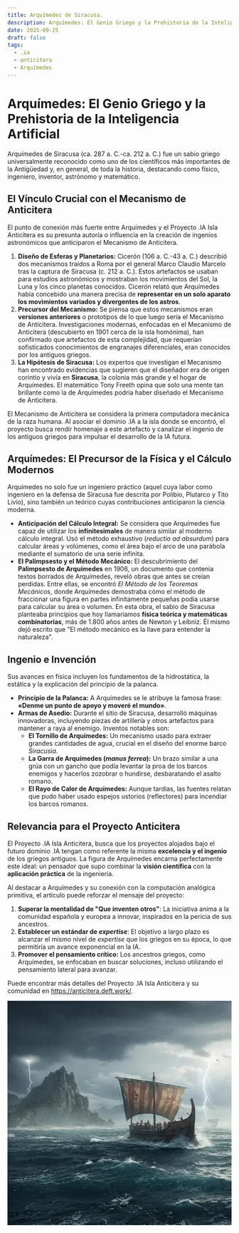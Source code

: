 ```yaml
---
title: Arquímedes de Siracusa.
description: Arquímedes: El Genio Griego y la Prehistoria de la Inteligencia Artificial.
date: 2025-09-25
draft: false
tags:
  - .ia
  - anticitera
  - Arquímedes
---
```


# Arquímedes: El Genio Griego y la Prehistoria de la Inteligencia Artificial

Arquímedes de Siracusa (ca. 287 a. C.-ca. 212 a. C.) fue un sabio griego universalmente reconocido como uno de los científicos más importantes de la Antigüedad y, en general, de toda la historia, destacando como físico, ingeniero, inventor, astrónomo y matemático.

## El Vínculo Crucial con el Mecanismo de Anticitera

El punto de conexión más fuerte entre Arquímedes y el Proyecto .IA Isla Anticitera es su presunta autoría o influencia en la creación de ingenios astronómicos que anticiparon el Mecanismo de Anticitera.

1.  **Diseño de Esferas y Planetarios:** Cicerón (106 a. C.-43 a. C.) describió dos mecanismos traídos a Roma por el general Marco Claudio Marcelo tras la captura de Siracusa (c. 212 a. C.). Estos artefactos se usaban para estudios astronómicos y mostraban los movimientos del Sol, la Luna y los cinco planetas conocidos. Cicerón relató que Arquímedes había concebido una manera precisa de **representar en un solo aparato los movimientos variados y divergentes de los astros**.
2.  **Precursor del Mecanismo:** Se piensa que estos mecanismos eran **versiones anteriores** o prototipos de lo que luego sería el Mecanismo de Anticitera. Investigaciones modernas, enfocadas en el Mecanismo de Anticitera (descubierto en 1901 cerca de la isla homónima), han confirmado que artefactos de esta complejidad, que requerían sofisticados conocimientos de engranajes diferenciales, eran conocidos por los antiguos griegos.
3.  **La Hipótesis de Siracusa:** Los expertos que investigan el Mecanismo han encontrado evidencias que sugieren que el diseñador era de origen corintio y vivía en **Siracusa**, la colonia más grande y el hogar de Arquímedes. El matemático Tony Freeth opina que solo una mente tan brillante como la de Arquímedes podría haber diseñado el Mecanismo de Anticitera.

El Mecanismo de Anticitera se considera la primera computadora mecánica de la raza humana. Al asociar el dominio .IA a la isla donde se encontró, el proyecto busca rendir homenaje a este artefacto y canalizar el ingenio de los antiguos griegos para impulsar el desarrollo de la IA futura.

## Arquímedes: El Precursor de la Física y el Cálculo Modernos

Arquímedes no solo fue un ingeniero práctico (aquel cuya labor como ingeniero en la defensa de Siracusa fue descrita por Polibio, Plutarco y Tito Livio), sino también un teórico cuyas contribuciones anticiparon la ciencia moderna.

*   **Anticipación del Cálculo Integral:** Se considera que Arquímedes fue capaz de utilizar los **infinitesimales** de manera similar al moderno cálculo integral. Usó el método exhaustivo (*reductio ad absurdum*) para calcular áreas y volúmenes, como el área bajo el arco de una parábola mediante el sumatorio de una serie infinita.
*   **El Palimpsesto y el Método Mecánico:** El descubrimiento del **Palimpsesto de Arquímedes** en 1906, un documento que contenía textos borrados de Arquímedes, reveló obras que antes se creían perdidas. Entre ellas, se encontró *El Método de los Teoremas Mecánicos*, donde Arquímedes demostraba cómo el método de fraccionar una figura en partes infinitamente pequeñas podía usarse para calcular su área o volumen. En esta obra, el sabio de Siracusa planteaba principios que hoy llamaríamos **física teórica y matemáticas combinatorias**, más de 1.800 años antes de Newton y Leibniz. Él mismo dejó escrito que "El método mecánico es la llave para entender la naturaleza".

## Ingenio e Invención

Sus avances en física incluyen los fundamentos de la hidrostática, la estática y la explicación del principio de la palanca.

*   **Principio de la Palanca:** A Arquímedes se le atribuye la famosa frase: **«Denme un punto de apoyo y moveré el mundo»**.
*   **Armas de Asedio:** Durante el sitio de Siracusa, desarrolló máquinas innovadoras, incluyendo piezas de artillería y otros artefactos para mantener a raya al enemigo. Inventos notables son:
    *   **El Tornillo de Arquímedes:** Un mecanismo usado para extraer grandes cantidades de agua, crucial en el diseño del enorme barco *Siracusia*.
    *   **La Garra de Arquímedes (*manus ferrea*):** Un brazo similar a una grúa con un gancho que podía levantar la proa de los barcos enemigos y hacerlos zozobrar o hundirse, desbaratando el asalto romano.
    *   **El Rayo de Calor de Arquímedes:** Aunque tardías, las fuentes relatan que pudo haber usado espejos ustorios (reflectores) para incendiar los barcos romanos.

## Relevancia para el Proyecto Anticitera

El Proyecto .IA Isla Anticitera, busca que los proyectos alojados bajo el futuro dominio .IA tengan como referente la misma **excelencia y el ingenio** de los griegos antiguos. La figura de Arquímedes encarna perfectamente este ideal: un pensador que supo combinar la **visión científica** con la **aplicación práctica** de la ingeniería.

Al destacar a Arquímedes y su conexión con la computación analógica primitiva, el artículo puede reforzar el mensaje del proyecto:

1.  **Superar la mentalidad de "Que inventen otros"**: La iniciativa anima a la comunidad española y europea a innovar, inspirados en la pericia de sus ancestros.
2.  **Establecer un estándar de *expertise***: El objetivo a largo plazo es alcanzar el mismo nivel de *expertise* que los griegos en su época, lo que permitiría un avance exponencial en la IA.
3.  **Promover el pensamiento crítico:** Los ancestros griegos, como Arquímedes, se enfocaban en buscar soluciones, incluso utilizando el pensamiento lateral para avanzar.

Puede encontrar más detalles del Proyecto .IA Isla Anticitera y su comunidad en https://anticitera.deft.work/.

![IA Anticitera](/img/Gemini_Galera.webp)